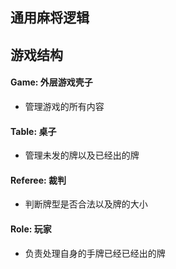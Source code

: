 
## 通用麻将逻辑


## 游戏结构

#### Game: 外层游戏壳子

* 管理游戏的所有内容

#### Table: 桌子

* 管理未发的牌以及已经出的牌

#### Referee: 裁判

* 判断牌型是否合法以及牌的大小

#### Role: 玩家

* 负责处理自身的手牌已经已经出的牌